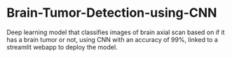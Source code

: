 # Brain-Tumor-Detection-using-CNN
Deep learning model that classifies images of brain axial scan based on if it has a brain tumor or not, using CNN with an accuracy of 99%, linked to a streamlit webapp to deploy the model.
